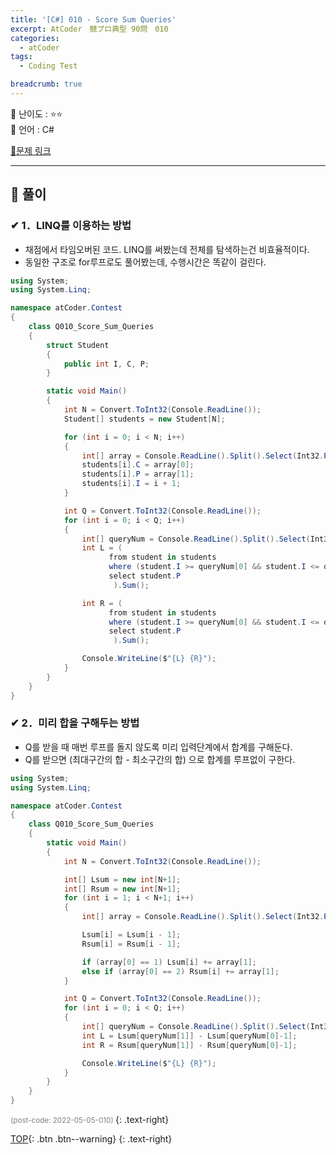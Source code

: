 ```yaml
---
title: '[C#] 010 - Score Sum Queries'
excerpt: AtCoder　競プロ典型 90問　010
categories:
  - atCoder
tags:
  - Coding Test

breadcrumb: true
---
```


📄 난이도 : ⭐⭐      
📄 언어 : C#  

 [📂문제 링크](https://atcoder.jp/contests/typical90/tasks/typical90_b)

***
##  🔶 풀이

### ✔ 1．LINQ를 이용하는 방법
- 채점에서 타임오버된 코드. LINQ를 써봤는데 전체를 탐색하는건 비효율적이다.
- 동일한 구조로 for루프로도 풀어봤는데, 수행시간은 똑같이 걸린다.
```cs
using System;
using System.Linq;

namespace atCoder.Contest
{
    class Q010_Score_Sum_Queries
    {
        struct Student
        {
            public int I, C, P;
        }

        static void Main()
        {
            int N = Convert.ToInt32(Console.ReadLine());
            Student[] students = new Student[N];

            for (int i = 0; i < N; i++)
            {
                int[] array = Console.ReadLine().Split().Select(Int32.Parse).ToArray();
                students[i].C = array[0];
                students[i].P = array[1];
                students[i].I = i + 1;
            }

            int Q = Convert.ToInt32(Console.ReadLine());
            for (int i = 0; i < Q; i++)
            {
                int[] queryNum = Console.ReadLine().Split().Select(Int32.Parse).ToArray();
                int L = (
                      from student in students
                      where (student.I >= queryNum[0] && student.I <= queryNum[1]) && student.C == 1
                      select student.P
                       ).Sum();

                int R = (
                      from student in students
                      where (student.I >= queryNum[0] && student.I <= queryNum[1]) && student.C == 2
                      select student.P
                       ).Sum();

                Console.WriteLine($"{L} {R}");
            }
        }
    }
}

```

### ✔ 2．미리 합을 구해두는 방법
- Q를 받을 때 매번 루프를 돌지 않도록 미리 입력단계에서 합계를 구해둔다.
- Q를 받으면 (최대구간의 합 - 최소구간의 합) 으로 합계를 루프없이 구한다.
```cs
using System;
using System.Linq;

namespace atCoder.Contest
{
    class Q010_Score_Sum_Queries
    {
        static void Main()
        {
            int N = Convert.ToInt32(Console.ReadLine());

            int[] Lsum = new int[N+1];
            int[] Rsum = new int[N+1];
            for (int i = 1; i < N+1; i++)
            {
                int[] array = Console.ReadLine().Split().Select(Int32.Parse).ToArray();

                Lsum[i] = Lsum[i - 1];
                Rsum[i] = Rsum[i - 1];

                if (array[0] == 1) Lsum[i] += array[1];
                else if (array[0] == 2) Rsum[i] += array[1];
            }

            int Q = Convert.ToInt32(Console.ReadLine());
            for (int i = 0; i < Q; i++)
            {
                int[] queryNum = Console.ReadLine().Split().Select(Int32.Parse).ToArray();
                int L = Lsum[queryNum[1]] - Lsum[queryNum[0]-1];
                int R = Rsum[queryNum[1]] - Rsum[queryNum[0]-1];

                Console.WriteLine($"{L} {R}");
            }
        }
    }
}

```

  <small style ="color:gray;">(post-code: 2022-05-05-010) </small>
 {: .text-right}

[TOP](#){: .btn .btn--warning}
{: .text-right}
